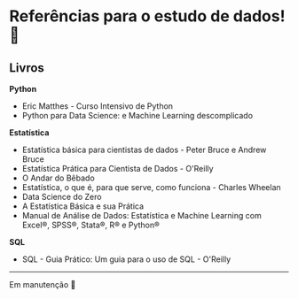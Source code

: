 # Referências para o estudo de dados! 🎲

## Livros

**Python**
- Eric Matthes - Curso Intensivo de Python
- Python para Data Science: e Machine Learning descomplicado

**Estatística**
- Estatística básica para cientistas de dados - Peter Bruce e Andrew Bruce
- Estatística Prática para Cientista de Dados - O'Reilly
- O Andar do Bêbado
- Estatística, o que é, para que serve, como funciona - Charles Wheelan
- Data Science do Zero
- A Estatística Básica e sua Prática
- Manual de Análise de Dados: Estatística e Machine Learning com Excel®, SPSS®, Stata®, R® e Python®

**SQL**
- SQL - Guia Prático: Um guia para o uso de SQL - O'Reilly
_______
Em manutenção 🚧
